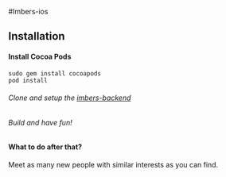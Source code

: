 #Imbers-ios

## Installation

#### Install Cocoa Pods
```
sudo gem install cocoapods
pod install
```
###### Clone and setup the [imbers-backend](https://github.com/52unicorns/imbers-backend)
###### Build and have fun!

#### What to do after that?
Meet as many new people with similar interests as you can find.

